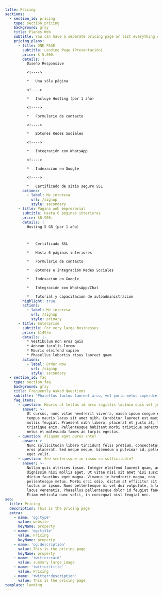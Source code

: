 ```yaml
---
title: Pricing
sections:
  - section_id: pricing
    type: section_pricing
    background: gray
    title: Planes Web
    subtitle: You can have a separate pricing page or list everything on the home page.
    pricing_plans:
      - title: ONE PAGE
        subtitle: Landing Page (Presentación)
        price: $ 5.900.-
        details: |
          Diseño Responsive

          <!---->

          *   Una sóla página

          <!---->

          *   Incluye Hosting (por 1 año)

          <!---->

          *   Formulario de contacto

          <!---->

          *   Botones Redes Sociales

          <!---->

          *   Integración con WhatsApp

          <!---->

          *   Indexación en Google

          <!---->

          *   Certificado de sitio seguro SSL
        actions:
          - label: Me interesa
            url: /signup
            style: secondary
      - title: Página web empresarial
        subtitle: Hasta 6 páginas interiores
        price: $8.900.-
        details: |
          Hosting 5 GB (por 1 año)



          *   Certificado SSL

          *   Hasta 6 páginas interiores

          *   Formulario de contacto

          *   Botones e integración Redes Sociales

          *   Indexación en Google

          *   Integración con WhatsApp/Chat

          *   Tutorial y capacitación de autoadministración
        highlight: true
        actions:
          - label: Me interesa
            url: /signup
            style: primary
      - title: Enterprise
        subtitle: For very large businesses
        price: $149/m
        details: |-
          * Vestibulum non eros quis
          * Aenean iaculis lorem
          * Mauris eleifend sapien
          * Phasellus lobortis risus laoreet quam
        actions:
          - label: Order Now
            url: /signup
            style: secondary
  - section_id: faq
    type: section_faq
    background: gray
    title: Frequently Asked Questions
    subtitle: 'Phasellus luctus laoreet arcu, vel porta metus imperdiet sit amet.'
    faq_items:
      - question: Mauris ut tellus id arcu sagittis lacinia quis vel justo?
        answer: >-
          Ut cursus, nunc vitae hendrerit viverra, massa ipsum congue quam, sed
          tempus mauris lacus sit amet nibh. Curabitur laoreet est maximus
          mollis feugiat. Praesent nibh libero, placerat et justo at, luctus
          tristique enim. Pellentesque habitant morbi tristique senectus et
          netus et malesuada fames ac turpis egestas.
      - question: Aliquam eget purus ante?
        answer: >-
          Nunc sollicitudin libero tincidunt felis pretium, consectetur aliquam
          eros placerat. Sed neque neque, bibendum a pulvinar id, pellentesque
          eget velit.
      - question: Sed scelerisque in ipsum eu sollicitudin?
        answer: >-
          Nullam quis ultrices ipsum. Integer eleifend laoreet quam, ac
          dignissim nisi mollis eget. Ut vitae nisi sit amet nisi suscipit
          dictum faucibus eget magna. Vivamus in hendrerit magna, non
          pellentesque metus. Morbi orci odio, dictum at efficitur sit amet,
          luctus in ipsum. Nunc pellentesque mi vel dui vulputate, a lobortis
          lacus venenatis. Phasellus pellentesque dolor id feugiat faucibus.
          Etiam vehicula nunc velit, in consequat nisl feugiat nec.
seo:
  title: Pricing
  description: This is the pricing page
  extra:
    - name: 'og:type'
      value: website
      keyName: property
    - name: 'og:title'
      value: Pricing
      keyName: property
    - name: 'og:description'
      value: This is the pricing page
      keyName: property
    - name: 'twitter:card'
      value: summary_large_image
    - name: 'twitter:title'
      value: Pricing
    - name: 'twitter:description'
      value: This is the pricing page
template: landing
---
```


